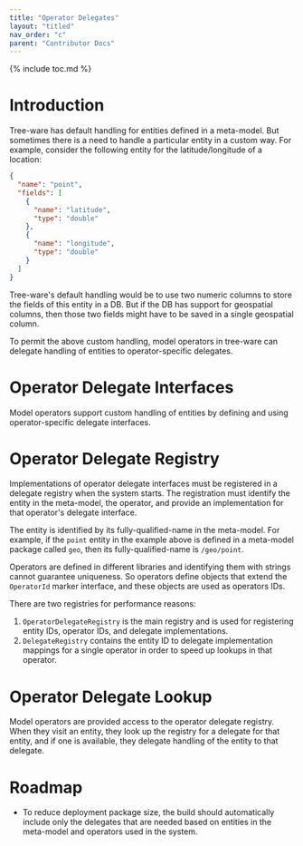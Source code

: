 ```yaml
---
title: "Operator Delegates"
layout: "titled"
nav_order: "c"
parent: "Contributor Docs"
---
```


{% include toc.md %}

# Introduction

Tree-ware has default handling for entities defined in a meta-model. But sometimes there is a need to handle a
particular entity in a custom way. For example, consider the following entity for the latitude/longitude of a location:

```json
{
  "name": "point",
  "fields": [
    {
      "name": "latitude",
      "type": "double"
    },
    {
      "name": "longitude",
      "type": "double"
    }
  ]
}
```

Tree-ware's default handling would be to use two numeric columns to store the fields of this entity in a DB. But if the
DB has support for geospatial columns, then those two fields might have to be saved in a single geospatial column.

To permit the above custom handling, model operators in tree-ware can delegate handling of entities to operator-specific
delegates.

# Operator Delegate Interfaces

Model operators support custom handling of entities by defining and using operator-specific delegate interfaces.

# Operator Delegate Registry

Implementations of operator delegate interfaces must be registered in a delegate registry when the system starts. The
registration must identify the entity in the meta-model, the operator, and provide an implementation for that operator's
delegate interface.

The entity is identified by its fully-qualified-name in the meta-model. For example, if the `point` entity in the
example above is defined in a meta-model package called `geo`, then its fully-qualified-name is `/geo/point`.

Operators are defined in different libraries and identifying them with strings cannot guarantee uniqueness. So operators
define objects that extend the `OperatorId` marker interface, and these objects are used as operators IDs.

There are two registries for performance reasons:

1. `OperatorDelegateRegistry` is the main registry and is used for registering entity IDs, operator IDs, and delegate
   implementations.
2. `DelegateRegistry` contains the entity ID to delegate implementation mappings for a single operator in order to speed
   up lookups in that operator.

# Operator Delegate Lookup

Model operators are provided access to the operator delegate registry. When they visit an entity, they look up the
registry for a delegate for that entity, and if one is available, they delegate handling of the entity to that delegate.

# Roadmap

* To reduce deployment package size, the build should automatically include only the delegates that are needed based on
  entities in the meta-model and operators used in the system.
